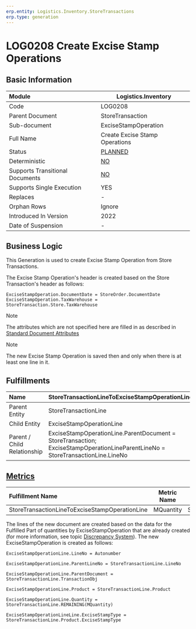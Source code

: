 ```yaml
---
erp.entity: Logistics.Inventory.StoreTransactions
erp.type: generation
---
```


# LOG0208 Create Excise Stamp Operations

## Basic Information

| Module                          | Logistics.Inventory                                       |
| :------------------------------ | --------------------------------------------------------- |
| Code                            | LOG0208                                                   |
| Parent Document                 | StoreTransaction                                          |
| Sub-document                    | ExciseStampOperation                                      |
| Full Name                       | Create Excise Stamp Operations                            |
| Status                          | [PLANNED](xref:generation-procedures)                     |
| Deterministic                   | [NO](xref:document-generation-and-transitional-documents) |
| Supports Transitional Documents | [NO](xref:document-generation-and-transitional-documents) |
| Supports Single Execution       | YES                                                       |
| Replaces                        | -                                                         |
| Orphan Rows                     | Ignore                                                    |
| Introduced In Version           | 2022                                                      |
| Date of Suspension              | -                                                         |

## Business Logic

This Generation is used to create Excise Stamp Operation from Store Transactions. 

The Excise Stamp Operation's header is created based on the Store Transaction's header as follows:

```
ExciseStampOperation.DocumentDate = StoreOrder.DocumentDate
ExciseStampOperation.TaxWarehouse = StoreTransaction.Store.TaxWarehouse

```

> [!Note] 
> The attributes which are not specified here are filled in as described in [Standard Document Attributes](../reference/standard-document-attributes.md)

> [!Note] 
> The new Excise Stamp Operation is saved then and only when there is at least one line in it.

## Fulfillments

| Name                        | StoreTransactionLineToExciseStampOperationLine               |
| :-------------------------- | ------------------------------------------------------------ |
| Parent Entity               | StoreTransactionLine                                         |
| Child Entity                | ExciseStampOperationLine                                     |
| Parent / Child Relationship | ExciseStampOperationLine.ParentDocument = StoreTransaction; ExciseStampOperationLineParentLineNo = StoreTransactionLine.LineNo |

## [Metrics](../reference/metrics.md)

| Fulfillment Name                               | Metric Name |         Measurement Unit          | Parent Value                  | Child Value                   | New Record |
| :--------------------------------------------- | :---------: | :-------------------------------: | :---------------------------- | :---------------------------- | :--------- |
| StoreTransactionLineToExciseStampOperationLine |  MQuantity  | StoreTransactionLine.QuantityUnit | StoreTransactionLine.Quantity | ExciseStampOperation.Quantity | YES        |

The lines of the new document are created based on the data for the Fulfilled Part of quantities by ExciseStampOperation that are already created (for more information, see topic [Discrepancy System](../reference/discrepancy-system.md)). The new ExciseStampOperation is created as follows:

```
ExciseStampOperationLine.LineNo = Autonumber

ExciseStampOperationLine.ParentLineNo = StoreTransactionLine.LineNo

ExciseStampOperationLine.ParentDocument = StoreTransactionLine.TransactionObj

ExciseStampOperationLine.Product = StoreTransactionLine.Product

ExciseStampOperationLine.Quantity = StoreTransactionLine.REMAINING(MQuantity)

ExciseStampOperationLineLine.ExciseStampType = StoreTransactionLine.Product.ExciseStampType


```







